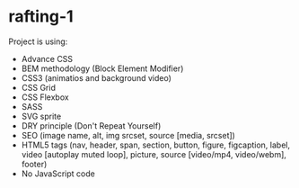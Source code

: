 # rafting-1

Project is using: 

- Advance CSS
- BEM methodology (Block Element Modifier)
- CSS3 (animatios and background video)
- CSS Grid
- CSS Flexbox
- SASS
- SVG sprite
- DRY principle (Don't Repeat Yourself)
- SEO (image name, alt, img srcset, source [media, srcset])
- HTML5 tags (nav, header, span, section, button, figure, figcaption, label, video [autoplay muted loop], picture, source [video/mp4, video/webm], footer)
- No JavaScript code
